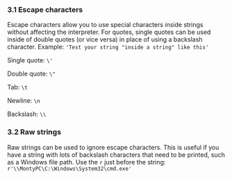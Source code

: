 ### 3.1 Escape characters

Escape characters allow you to use special characters inside strings without affecting the interpreter. For quotes, single quotes can be used inside of double quotes (or vice versa) in place of using a backslash character. Example: `'Test your string "inside a string" like this'`

Single quote: `\'`

Double quote: `\"`

Tab: `\t`

Newline: `\n`

Backslash: `\\`

### 3.2 Raw strings 

Raw strings can be used to ignore escape characters. This is useful if you have a string with lots of backslash characters that need to be printed, such as a Windows file path. Use the `r` just before the string: `r'\\MontyPC\C:\Windows\System32\cmd.exe'`
